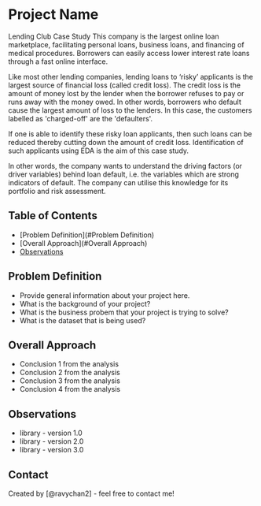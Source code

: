 # Project Name
Lending Club Case Study
This company is the largest online loan marketplace, facilitating personal loans, business loans, and financing of medical procedures. Borrowers can easily access lower interest rate loans through a fast online interface.

Like most other lending companies, lending loans to ‘risky’ applicants is the largest source of financial loss (called credit loss). The credit loss is the amount of money lost by the lender when the borrower refuses to pay or runs away with the money owed. In other words, borrowers who default cause the largest amount of loss to the lenders. In this case, the customers labelled as 'charged-off' are the 'defaulters'.

If one is able to identify these risky loan applicants, then such loans can be reduced thereby cutting down the amount of credit loss. Identification of such applicants using EDA is the aim of this case study.

In other words, the company wants to understand the driving factors (or driver variables) behind loan default, i.e. the variables which are strong indicators of default. The company can utilise this knowledge for its portfolio and risk assessment.

## Table of Contents
* [Problem Definition](#Problem Definition)
* [Overall Approach](#Overall Approach)
* [Observations](#Observations)


## Problem Definition
- Provide general information about your project here.
- What is the background of your project?
- What is the business probem that your project is trying to solve?
- What is the dataset that is being used?

## Overall Approach
- Conclusion 1 from the analysis
- Conclusion 2 from the analysis
- Conclusion 3 from the analysis
- Conclusion 4 from the analysis


## Observations
- library - version 1.0
- library - version 2.0
- library - version 3.0


## Contact
Created by [@ravychan2] - feel free to contact me!

